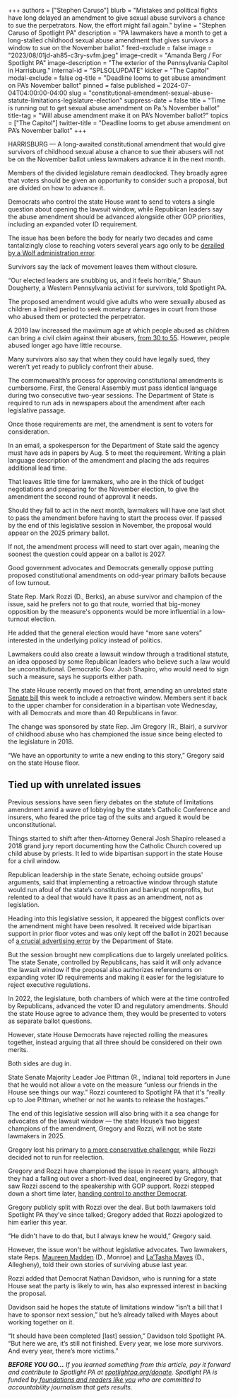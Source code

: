 +++
authors = ["Stephen Caruso"]
blurb = "Mistakes and political fights have long delayed an amendment to give sexual abuse survivors a chance to sue the perpetrators. Now, the effort might fail again."
byline = "Stephen Caruso of Spotlight PA"
description = "PA lawmakers have a month to get a long-stalled childhood sexual abuse amendment that gives survivors a window to sue on the November ballot."
feed-exclude = false
image = "2023/08/01jd-ah85-c3ry-svfm.jpeg"
image-credit = "Amanda Berg / For Spotlight PA"
image-description = "The exterior of the Pennsylvania Capitol in Harrisburg."
internal-id = "SPLSOLUPDATE"
kicker = "The Capitol"
modal-exclude = false
og-title = "Deadline looms to get abuse amendment on PA’s November ballot"
pinned = false
published = 2024-07-04T04:00:00-04:00
slug = "constitutional-amendment-sexual-abuse-statute-limitations-legislature-election"
suppress-date = false
title = "Time is running out to get sexual abuse amendment on Pa.’s November ballot"
title-tag = "Will abuse amendment make it on PA’s November ballot?"
topics = ["The Capitol"]
twitter-title = "Deadline looms to get abuse amendment on PA’s November ballot"
+++

HARRISBURG — A long-awaited constitutional amendment that would give survivors of childhood sexual abuse a chance to sue their abusers will not be on the November ballot unless lawmakers advance it in the next month.

Members of the divided legislature remain deadlocked. They broadly agree that voters should be given an opportunity to consider such a proposal, but are divided on how to advance it.

Democrats who control the state House want to send to voters a single question about opening the lawsuit window, while Republican leaders say the abuse amendment should be advanced alongside other GOP priorities, including an expanded voter ID requirement.

The issue has been before the body for nearly two decades and came tantalizingly close to reaching voters several years ago only to be <a href="https://www.spotlightpa.org/news/2021/02/kathy-boockvar-resigns-pennsylvania-election-official-constitutional-amendment/">derailed by a Wolf administration error</a>.

Survivors say the lack of movement leaves them without closure.

“Our elected leaders are snubbing us, and it feels horrible,” Shaun Dougherty, a Western Pennsylvania activist for survivors, told Spotlight PA.

The proposed amendment would give adults who were sexually abused as children a limited period to seek monetary damages in court from those who abused them or protected the perpetrator.

A 2019 law increased the maximum age at which people abused as children can bring a civil claim against their abusers, <a href="https://web.archive.org/20191211214512/https://www.legis.state.pa.us/CFDOCS/Legis/PN/Public/btCheck.cfm?txtType=PDF&amp;sessYr=2019&amp;sessInd=0&amp;billBody=H&amp;billTyp=B&amp;billNbr=0962&amp;pn=2938">from 30 to 55</a>. However, people abused longer ago have little recourse.

Many survivors also say that when they could have legally sued, they weren’t yet ready to publicly confront their abuse.

The commonwealth’s process for approving constitutional amendments is cumbersome. First, the General Assembly must pass identical language during two consecutive two-year sessions. The Department of State is required to run ads in newspapers about the amendment after each legislative passage.

Once those requirements are met, the amendment is sent to voters for consideration.

In an email, a spokesperson for the Department of State said the agency must have ads in papers by Aug. 5 to meet the requirement. Writing a plain language description of the amendment and placing the ads requires additional lead time.

That leaves little time for lawmakers, who are in the thick of budget negotiations and preparing for the November election, to give the amendment the second round of approval it needs.

Should they fail to act in the next month, lawmakers will have one last shot to pass the amendment before having to start the process over. If passed by the end of this legislative session in November, the proposal would appear on the 2025 primary ballot.

If not, the amendment process will need to start over again, meaning the soonest the question could appear on a ballot is 2027.

Good government advocates and Democrats generally oppose putting proposed constitutional amendments on odd-year primary ballots because of low turnout.

State Rep. Mark Rozzi (D., Berks), an abuse survivor and champion of the issue, said he prefers not to go that route, worried that big-money opposition by the measure&#39;s opponents would be more influential in a low-turnout election.

He added that the general election would have “more sane voters” interested in the underlying policy instead of politics.

Lawmakers could also create a lawsuit window through a traditional statute, an idea opposed by some Republican leaders who believe such a law would be unconstitutional. Democratic Gov. Josh Shapiro, who would need to sign such a measure, says he supports either path.

The state House recently moved on that front, amending an unrelated state <a href="https://web.archive.org/20240704040233/https://www.legis.state.pa.us/cfdocs/legis/RC/Public/rc_view_action2.cfm?sess_yr=2023&amp;sess_ind=0&amp;rc_body=H&amp;rc_nbr=1397">Senate bill</a> this week to include a retroactive window. Members sent it back to the upper chamber for consideration in a bipartisan vote Wednesday, with all Democrats and more than 40 Republicans in favor.

The change was sponsored by state Rep. Jim Gregory (R., Blair), a survivor of childhood abuse who has championed the issue since being elected to the legislature in 2018.

“We have an opportunity to write a new ending to this story,” Gregory said on the state House floor.

## Tied up with unrelated issues

Previous sessions have seen fiery debates on the statute of limitations amendment amid a wave of lobbying by the state’s Catholic Conference and insurers, who feared the price tag of the suits and argued it would be unconstitutional.

Things started to shift after then-Attorney General Josh Shapiro released a 2018 grand jury report documenting how the Catholic Church covered up child abuse by priests. It led to wide bipartisan support in the state House for a civil window.

Republican leadership in the state Senate, echoing outside groups&#39; arguments, said that implementing a retroactive window through statute would run afoul of the state’s constitution and bankrupt nonprofits, but relented to a deal that would have it pass as an amendment, not as legislation.

Heading into this legislative session, it appeared the biggest conflicts over the amendment might have been resolved. It received wide bipartisan support in prior floor votes and was only kept off the ballot in 2021 because of <a href="https://www.spotlightpa.org/news/2021/02/kathy-boockvar-resigns-pennsylvania-election-official-constitutional-amendment/">a crucial advertising error</a> by the Department of State.

But the session brought new complications due to largely unrelated politics. The state Senate, controlled by Republicans, has said it will only advance the lawsuit window if the proposal also authorizes referendums on expanding voter ID requirements and making it easier for the legislature to reject executive regulations.

In 2022, the legislature, both chambers of which were at the time controlled by Republicans, advanced the voter ID and regulatory amendments. Should the state House agree to advance them, they would be presented to voters as separate ballot questions.

However, state House Democrats have rejected rolling the measures together, instead arguing that all three should be considered on their own merits.

Both sides are dug in.

State Senate Majority Leader Joe Pittman (R., Indiana) told reporters in June that he would not allow a vote on the measure “unless our friends in the House see things our way.” Rozzi countered to Spotlight PA that it&#39;s “really up to Joe Pittman, whether or not he wants to release the hostages.”

The end of this legislative session will also bring with it a sea change for advocates of the lawsuit window — the state House’s two biggest champions of the amendment, Gregory and Rozzi, will not be state lawmakers in 2025.

Gregory lost his primary to <a href="https://www.spotlightpa.org/news/2024/04/pennsylvania-election-results-2024-primary-state-house-bryan-cutler-kevin-boyle-incumbents/">a more conservative challenger</a>, while Rozzi decided not to run for reelection.

Gregory and Rozzi have championed the issue in recent years, although they had a falling out over a short-lived deal, engineered by Gregory, that saw Rozzi ascend to the speakership with GOP support. Rozzi stepped down a short time later, <a href="https://www.spotlightpa.org/news/2023/02/pa-house-speaker-mark-rozzi-resigns/">handing control to another Democrat</a>.

Gregory publicly split with Rozzi over the deal. But both lawmakers told Spotlight PA they’ve since talked; Gregory added that Rozzi apologized to him earlier this year.

“He didn&#39;t have to do that, but I always knew he would,” Gregory said.

However, the issue won&#39;t be without legislative advocates. Two lawmakers, state Reps. <a href="https://web.archive.org/20230926125723/https://www.pahouse.com/InTheNews/NewsRelease/?id=129234">Maureen Madden</a> (D., Monroe) and <a href="https://web.archive.org/20230228021201/https://www.pennlive.com/politics/2023/02/pressure-now-on-pa-senate-to-provide-child-sexual-abuse-survivors-with-chance-for-justice.html">La’Tasha Mayes</a> (D., Allegheny), told their own stories of surviving abuse last year.

Rozzi added that Democrat Nathan Davidson, who is running for a state House seat the party is likely to win, has also expressed interest in backing the proposal.

Davidson said he hopes the statute of limitations window “isn’t a bill that I have to sponsor next session,” but he’s already talked with Mayes about working together on it.

“It should have been completed \[last\] session,” Davidson told Spotlight PA. “But here we are, it’s still not finished. Every year, we lose more survivors. And every year, there’s more victims.”

<strong><em>BEFORE YOU GO…</em></strong><em> If you learned something from this article, pay it forward and contribute to Spotlight PA at </em><a href="https://www.spotlightpa.org/donate"><em>spotlightpa.org/donate</em></a><em>. Spotlight PA is funded by</em><a href="https://www.spotlightpa.org/support"><em> foundations and readers like you</em></a><em> who are committed to accountability journalism that gets results.</em>
